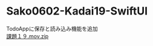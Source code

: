 # Sako0602-Kadai19-SwiftUI<br>
TodoAppに保存と読み込み機能を追加<br>
[課題１９.mov.zip](https://github.com/sasasan03/Sako0602-Kadai19-SwiftUI/files/10838981/mov.zip)
